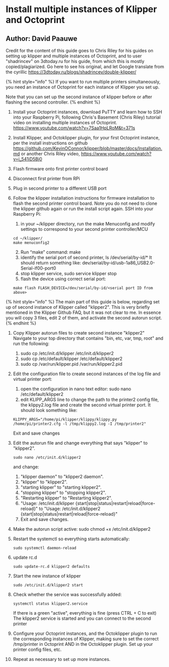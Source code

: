 # Install multiple instances of Klipper and Octoprint

## Author: David Paauwe

Credit for the content of this guide goes to Chris Riley for his guides on setting up klipper and multiple instances of Octoprint, and to user "shadrincev" on 3dtoday.ru for his guide, from which this is mostly copied/plagiarized. Go here to see his original, and let Google translate from the cyrillic https://3dtoday.ru/blogs/shadrincev/double-klipper/

{% hint style="info" %}
If you want to run multiple printers simultaneously, you need an instance of Octoprint for each instance of Klipper you set up.

Note that you can set up the second instance of klipper before or after flashing the second controller.
{% endhint %}

1. Install your Octoprint instances, download PuTTY and learn how to SSH into your Raspberry Pi, following Chris's Basement (Chris Riley) tutorial video on installing multiple instances of Octoprint. https://www.youtube.com/watch?v=7Saa1HpLRoM&t=371s

2. Install Klipper, and Octoklipper plugin, for your first Octoprint instance, per the install instructions on github https://github.com/KevinOConnor/klipper/blob/master/docs/Installation.md
   or another Chris Riley video, https://www.youtube.com/watch?v=i_541iD5Bj0

3. Flash firmware onto first printer control board

4. Disconnect first printer from RPi

5. Plug in second printer to a different USB port

6. Follow the klipper installation instructions for firmware installation to flash the second printer control board. Note you do not need to clone the klipper github again or run the install script again. SSH into your Raspberry Pi:

   1. in your ~/klipper directory, run the make Menuconfig and modify settings to correspond to your second printer controller/MCU

   ```text
   cd ~/klipper/
   make menuconfig2
   ```

   2. Run “make” command: make
   3. identify the serial port of second printer, ls /dev/serial/by-id/\*
      It should return something like: dev/serial/by-id/usb-1a86_USB2.0-Serial-if00-port0
   4. stop klipper service, sudo service klipper stop
   5. flash the device using correct serial port:

   ```text
   make flash FLASH_DEVICE=/dev/serial/by-id/<serial port ID from above>
   ```

{% hint style="info" %}
The main part of this guide is below, regarding set up of second instance of Klipper called "klipper2". This is very briefly mentioned in the Klipper Github FAQ, but it was not clear to me. In essence you will copy 3 files, edit 2 of them, and activate the second autorun script.
{% endhint %}

1. Copy Klipper autorun files to create second instance "klipper2"  
   Navigate to your top directory that contains "bin, etc, var, tmp, root" and run the following:

   1. sudo cp /etc/init.d/klipper /etc/init.d/klipper2
   2. sudo cp /etc/default/klipper /etc/default/klipper2
   3. sudo cp /var/run/klipper.pid /var/run/klipper2.pid

2. Edit the configuration file to create second instances of the log file and virtual printer port:

   1. open the configuration in nano text editor: sudo nano /etc/default/klipper2
   2. edit KLIPP_ARGS line to change the path to the printer2 config file, the klippy2.log file and create the second virtual printer port. It should look something like:

   ```text
   KLIPPY_ARGS="/home/pi/klipper/klippy/klippy.py /home/pi/printer2.cfg -l /tmp/klippy2.log -I /tmp/printer2"
   ```

   Exit and save changes

3. Edit the autorun file and change everything that says "klipper" to "klipper2".

   ```text
   sudo nano /etc/init.d/klipper2
   ```

   and change:

   1. "klipper daemon" to "klipper2 daemon".
   2. "klipper" to "klipper2".
   3. "starting klipper" to "starting klipper2".
   4. "stopping klipper" to "stopping klipper2".
   5. "Restarting klipper" to "Restarting klipper2".
   6. "Usage: /etc/init.d/klipper {start|stop|status|restart|reload|force-reload}" to
      "Usage: /etc/init.d/klipper2 {start|stop|status|restart|reload|force-reload}"
   7. Exit and save changes.

4. Make the autorun script active: sudo chmod +x /etc/init.d/klipper2

5. Restart the systemctl so everything starts automatically:

   ```text
   sudo systemctl daemon-reload
   ```

6. update rc.d

   ```text
   sudo update-rc.d klipper2 defaults
   ```

7. Start the new instance of klipper

   ```text
   sudo /etc/init.d/klipper2 start
   ```

8. Check whether the service was successfully added:

   ```text
   systemctl status klipper2.service
   ```

   If there is a green "active", everything is fine (press CTRL + C to exit)
   The klipper2 service is started and you can connect to the second printer

9. Configure your Octoprint instances, and the Octoklipper plugin to run the corresponding instances of Klipper, making sure to set the correct /tmp/printer in Octoprint AND in the Octoklipper plugin. Set up your printer config files, etc.

10. Repeat as necessary to set up more instances.
